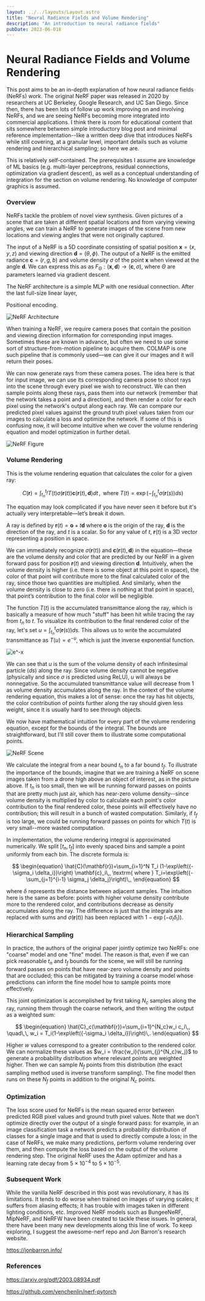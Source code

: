 ```yaml
---
layout: ../../layouts/Layout.astro
title: "Neural Radiance Fields and Volume Rendering"
description: "An introduction to neural radiance fields"
pubDate: 2023-06-018
---
```


# Neural Radiance Fields and Volume Rendering

This post aims to be an in-depth explanation of how neural radiance fields (NeRFs) work. The original NeRF paper was released in 2020 by researchers at UC Berkeley, Google Research, and UC San Diego. Since then, there has been lots of follow up work improving on and involving NeRFs, and we are seeing NeRFs becoming more integrated into commercial applications. I think there is room for educational content that sits somewhere between simple introductory blog post and minimal reference implementation--like a written deep dive that introduces NeRFs while still covering, at a granular level, important details such as volume rendering and hierarchical sampling; so here we are.

This is relatively self-contained. The prerequisites I assume are knowledge of ML basics (e.g. multi-layer perceptrons, residual connections, optimization via gradient descent), as well as a conceptual understanding of integration for the section on volume rendering. No knowledge of computer graphics is assumed.

### Overview

NeRFs tackle the problem of novel view synthesis. Given pictures of a scene that are taken at different spatial locations and from varying viewing angles, we can train a NeRF to generate images of the scene from new locations and viewing angles that were not originally captured.

The input of a NeRF is a 5D coordinate consisting of spatial position $\textbf{x} = (x,y,z)$ and viewing direction $\textbf{d} = (\theta, \phi)$. The output of a NeRF is the emitted radiance $\mathbf{c} =(r,g,b)$ and volume density $\sigma$ of the point $\textbf{x}$ when viewed at the angle $\textbf{d}$. We can express this as as $F_{\Theta} : (\textbf{x}, \textbf{d}) \rightarrow (\textbf{c}, \sigma)$, where $\Theta$ are parameters learned via gradient descent.

The NeRF architecture is a simple MLP with one residual connection. After the last full-size linear layer,

Positional encoding.

![NeRF Architecture](/images/nerfs/nerf-architecture.png)

When training a NeRF, we require camera poses that contain the position and viewing direction information for corresponding input images. Sometimes these are known in advance, but often we need to use some sort of structure-from-motion pipeline to acquire them. COLMAP is one such pipeline that is commonly used—we can give it our images and it will return their poses.

We can now generate rays from these camera poses. The idea here is that for input image, we can use its corresponding camera pose to shoot rays into the scene through every pixel we wish to reconstruct. We can then sample points along these rays, pass them into our network (remember that the network takes a point and a direction), and then render a color for each pixel using the network's output along each ray. We can compare our predicted pixel values against the ground truth pixel values taken from our images to calculate a loss and optimize the network. If some of this is confusing now, it will become intuitive when we cover the volume rendering equation and model optimization in further detail.

![NeRF Figure](/images/nerfs/nerf-figure2.png)

### Volume Rendering

This is the volume rendering equation that calculates the color for a given ray:

$$
\begin{equation}
C(\mathbf{r}) = \int_{t_n}^{t_f}T(t)\sigma(\mathbf{r}(t))\mathbf{c}(\mathbf{r}(t),\mathbf{d})dt\,, \textrm{ where }
T(t) = \exp \left({-\int_{t_n}^{t}\sigma(\mathbf{r}(s))ds}\right)
\end{equation}
$$

The equation may look complicated if you have never seen it before but it's actually very interpretable—let’s break it down.

A ray is defined by $\textbf{r}(t) = \textbf{o} + t\textbf{d}$ where $\textbf{o}$ is the origin of the ray, $\textbf{d}$ is the direction of the ray, and $t$ is a scalar. So for any value of $t$, $\textbf{r}(t)$ is a 3D vector representing a position in space.

We can immediately recognize $\sigma(\textbf{r}(t))$ and $\textbf{c}(\textbf{r}(t), \textbf{d})$ in the equation—these are the volume density and color that are predicted by our NeRF in a given forward pass for position $\textbf{r}(t)$ and viewing direction $\textbf{d}$. Intuitively, when the volume density is higher (i.e. there is some object at this point in space), the color of that point will contribute more to the final calculated color of the ray, since those two quantities are multiplied. And similarly, when the volume density is close to zero (i.e. there is nothing at that point in space), that point’s contribution to the final color will be negligible.

The function $T(t)$ is the accumulated transmittance along the ray, which is basically a measure of how much "stuff" has been hit while tracing the ray from $t_n$ to $t$. To visualize its contribution to the final rendered color of the ray, let's set $u = \int_{t_n}^{t}\sigma(\mathbf{r}(s))ds$. This allows us to write the accumulated transmittance as $T(u) = e^{-u}$, which is just the inverse exponential function.

![e^-x](/images/nerfs/e^-x.png)

We can see that $u$ is the sum of the volume density of each infinitesimal particle ($ds$) along the ray. Since volume density cannot be negative (physically and since $\sigma$ is predicted using ReLU), $u$ will always be nonnegative. So the accumulated transmittance value will decrease from 1 as volume density accumulates along the ray. In the context of the volume rendering equation, this makes a lot of sense: once the ray has hit objects, the color contribution of points further along the ray should given less weight, since it is usually hard to see through objects.

We now have mathematical intuition for every part of the volume rendering equation, except for the bounds of the integral. The bounds are straightforward, but I'll still cover them to illustrate some computational points.

![NeRF Scene](/images/nerfs/nerf-scene.001.png)

We calculate the integral from a near bound $t_n$ to a far bound $t_f$. To illustrate the importance of the bounds, imagine that we are training a NeRF on scene images taken from a drone high above an object of interest, as in the picture above. If $t_n$ is too small, then we will be running forward passes on points that are pretty much just air, which has near-zero volume density--since volume density is multiplied by color to calculate each point's color contribution to the final rendered color, these points will effectively have no contribution; this will result in a bunch of wasted computation. Similarly, if $t_f$ is too large, we could be running forward passes on points for which $T(t)$ is very small--more wasted computation.

In implementation, the volume rendering integral is approximated numerically. We split $[t_n, t_f]$ into evenly spaced bins and sample a point uniformly from each bin. The discrete formula is:

$$
\begin{equation}
\hat{C}(\mathbf{r})=\sum_{i=1}^N T_i (1-\exp\left({-\sigma_i \delta_i})\right) \mathbf{c}_i\,, \textrm{ where }
T_i=\exp\left({- \sum_{j=1}^{i-1} \sigma_j \delta_j}\right)\,,
\end{equation}
$$

where $\delta$ represents the distance between adjacent samples. The intuition here is the same as before: points with higher volume density contribute more to the rendered color, and contributions decrease as density accumulates along the ray. The difference is just that the integrals are replaced with sums and $\sigma(\mathbf{r}(t))$ has been replaced with $1 - \exp \left(-\sigma_i \delta_i)\right)$.

### Hierarchical Sampling

In practice, the authors of the original paper jointly optimize two NeRFs: one "coarse" model and one "fine" model. The reason is that, even if we can pick reasonable $t_n$ and $t_f$ bounds for the scene, we will still be running forward passes on points that have near-zero volume density and points that are occluded; this can be mitigated by training a coarse model whose predictions can inform the fine model how to sample points more effectively.

This joint optimization is accomplished by first taking $N_c$ samples along the ray, running them through the coarse network, and then writing the output as a weighted sum:

$$
\begin{equation}
  \hat{C}_c(\mathbf{r})=\sum_{i=1}^{N_c}w_i c_i\,, \quad\,\,
  w_i = T_i(1-\exp\left({-\sigma_i \delta_i})\right)\,.
\end{equation}
$$

Higher $w$ values correspond to a greater contribution to the rendered color. We can normalize these values as $w_i = \frac{w_i}{\sum_{j}^{N_c}w_j}$ to generate a probability distribution where relevant points are weighted higher. Then we can sample $N_f$ points from this distribution (the exact sampling method used is inverse transform sampling). The fine model then runs on these $N_f$ points in addition to the original $N_c$ points.

### Optimization

The loss score used for NeRFs is the mean squared error between predicted RGB pixel values and ground truth pixel values. Note that we don't optimize directly over the output of a single forward pass: for example, in an image classification task a network predicts a probability distribution of classes for a single image and that is used to directly compute a loss; in the case of NeRFs, we make many predictions, perform volume rendering over them, and then compute the loss based on the output of the volume rendering step. The original NeRF uses the Adam optimizer and has a learning rate decay from $5 \times 10^{-4}$ to $5 \times 10^{-5}$.

### Subsequent Work

While the vanilla NeRF described in this post was revolutionary, it has its limitations. It tends to do worse when trained on images of varying scales; it suffers from aliasing effects; it has trouble with images taken in different lighting conditions, etc. Improved NeRF models such as BungeeNeRF, MipNeRF, and NeRFW have been created to tackle these issues. In general, there have been many new developments along this line of work. To keep exploring, I suggest the awesome-nerf repo and Jon Barron's research website.

https://jonbarron.info/

### References

https://arxiv.org/pdf/2003.08934.pdf

https://github.com/yenchenlin/nerf-pytorch
